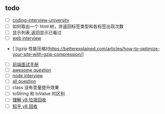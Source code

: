 ## todo
* [ ] [coding-interview-university](https://github.com/jwasham/coding-interview-university)
* [ ] 如何取出一个 html 树，并返回标签类型和各标签出现次数
* [ ] 显示列表,返回显示已看过
* [ ] [web interview](https://github.com/h5bp/Front-end-Developer-Interview-Questions) 
* [ ](gzip 性能压缩)[https://betterexplained.com/articles/how-to-optimize-your-site-with-gzip-compression/]
* [ ] [前端面试手册](https://github.com/yangshun/front-end-interview-handbook/blob/master/Translations/Chinese/questions/css-questions.md#%E8%AF%B7%E9%98%90%E8%BF%B0%E5%9D%97%E6%A0%BC%E5%BC%8F%E5%8C%96%E4%B8%8A%E4%B8%8B%E6%96%87block-formatting-context%E5%8F%8A%E5%85%B6%E5%B7%A5%E4%BD%9C%E5%8E%9F%E7%90%86)
* [ ] [awesome question](https://github.com/MaximAbramchuck/awesome-interview-questions#nodejs)
* [ ] [node interview](https://github.com/ElemeFE/node-interview)
* [ ] [all question](https://fe.padding.me/#/)
* [ ] class 没有变量提升效果
* [ ] toString 和 toValue 的区别
* [ ] [理解 v8 垃圾回收](http://alinode.aliyun.com/blog/37)
* [ ] [知乎 v8 回收](https://zhuanlan.zhihu.com/p/25736931)
